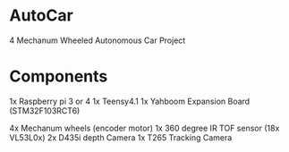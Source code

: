 # AutoCar
4 Mechanum Wheeled Autonomous Car Project


# Components
1x Raspberry pi 3 or 4
1x Teensy4.1
1x Yahboom Expansion Board (STM32F103RCT6)

4x Mechanum wheels (encoder motor)
1x 360 degree IR TOF sensor (18x VL53L0x)
2x D435i depth Camera
1x T265 Tracking Camera
